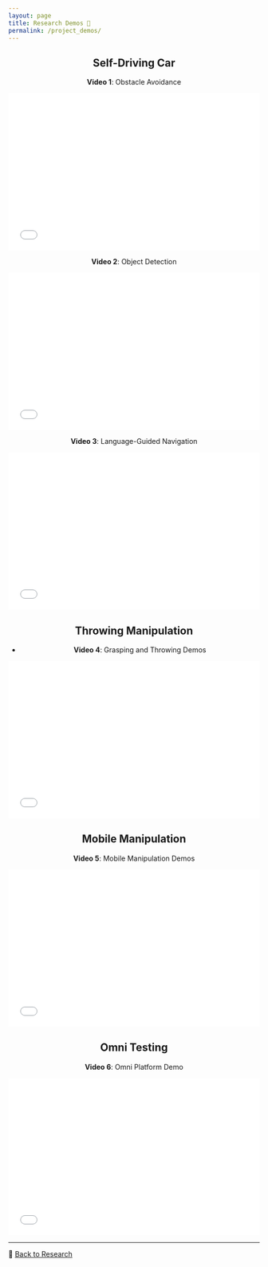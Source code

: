 ```yaml
---
layout: page
title: Research Demos 🎥
permalink: /project_demos/
---
```


<div style="text-align: center;">

## Self-Driving Car

**Video 1**: Obstacle Avoidance
<div style="display: flex; justify-content: center;">
<iframe width="560" height="315" src="../project_demo_videos/Obstacle_Avoidance_2021.mp4" frameborder="0" allowfullscreen></iframe>
</div>

**Video 2**: Object Detection
<div style="display: flex; justify-content: center;">
<iframe width="560" height="315" src="../project_demo_videos/Global_Localization_and_Trajectory_Tracking_2022.mp4" frameborder="0" allowfullscreen></iframe>
</div>

**Video 3**: Language-Guided Navigation 
<div style="display: flex; justify-content: center;">
<iframe width="560" height="315" src="../project_demo_videos/Language_Guided_with_Map_2022.mp4" frameborder="0" allowfullscreen></iframe>
</div>

## Throwing Manipulation
- **Video 4**: Grasping and Throwing Demos
<div style="display: flex; justify-content: center;">
<iframe width="560" height="315" src="../project_demo_videos/Grasping_Throwing_Video.mp4" frameborder="0" allowfullscreen></iframe>
</div>

## Mobile Manipulation
**Video 5**: Mobile Manipulation Demos
<div style="display: flex; justify-content: center;">
<iframe width="560" height="315" src="../project_demo_videos/mobile_manipulation_CASE24_0727_SV_i.mp4" frameborder="0" allowfullscreen></iframe>
</div>

## Omni Testing
**Video 6**: Omni Platform Demo
<div style="display: flex; justify-content: center;">
<iframe width="560" height="315" src="../project_demo_videos/ALOG_Omni_testing.mp4" frameborder="0" allowfullscreen></iframe>
</div>
</div>

---
🔗 [Back to Research](https://robotics.iiit.ac.in/research/)
